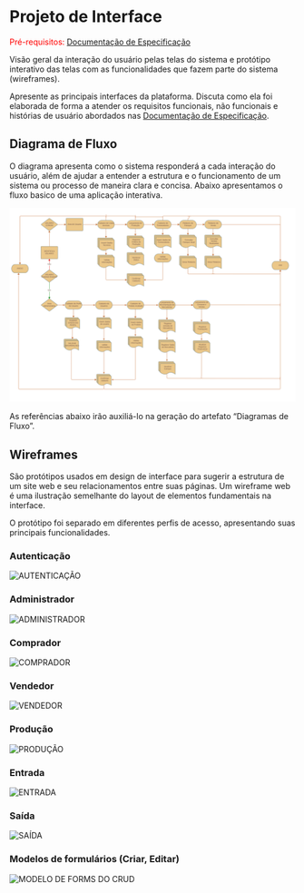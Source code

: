 
# Projeto de Interface

<span style="color:red">Pré-requisitos: <a href="2-Especificação do Projeto.md"> Documentação de Especificação</a></span>

Visão geral da interação do usuário pelas telas do sistema e protótipo interativo das telas com as funcionalidades que fazem parte do sistema (wireframes).

 Apresente as principais interfaces da plataforma. Discuta como ela foi elaborada de forma a atender os requisitos funcionais, não funcionais e histórias de usuário abordados nas <a href="2-Especificação do Projeto.md"> Documentação de Especificação</a>.

## Diagrama de Fluxo

O diagrama apresenta como o sistema responderá a cada interação do usuário, além de ajudar a entender a estrutura  e o funcionamento de um sistema ou processo de maneira clara e concisa. Abaixo apresentamos o fluxo basico de uma aplicação interativa.


![Exemplo de Diagrama de Fluxo](https://github.com/ICEI-PUC-Minas-PMV-ADS/pmv-ads-2024-1-e2-proj-int-t1-gestao-de-recursos/blob/main/docs/img/_Fluxograma-1.png)

As referências abaixo irão auxiliá-lo na geração do artefato “Diagramas de Fluxo”.


## Wireframes

São protótipos usados em design de interface para sugerir a estrutura de um site web e seu relacionamentos entre suas páginas. Um wireframe web é uma ilustração semelhante do layout de elementos fundamentais na interface.

O protótipo foi separado em diferentes perfis de acesso, apresentando suas principais funcionalidades. 

### Autenticação
![AUTENTICAÇÃO](https://github.com/ICEI-PUC-Minas-PMV-ADS/pmv-ads-2024-1-e2-proj-int-t1-gestao-de-recursos/assets/99574248/0e1e0a82-5c7d-4793-875d-1624062fd88a)

### Administrador
![ADMINISTRADOR](https://github.com/ICEI-PUC-Minas-PMV-ADS/pmv-ads-2024-1-e2-proj-int-t1-gestao-de-recursos/assets/99574248/ad979267-6e72-497f-97eb-3def9a81aa88)

### Comprador
![COMPRADOR](https://github.com/ICEI-PUC-Minas-PMV-ADS/pmv-ads-2024-1-e2-proj-int-t1-gestao-de-recursos/assets/99574248/1b9bebf9-2c97-44a0-a403-6ad731026851)

### Vendedor
![VENDEDOR](https://github.com/ICEI-PUC-Minas-PMV-ADS/pmv-ads-2024-1-e2-proj-int-t1-gestao-de-recursos/assets/99574248/6414721a-6486-4ddc-84d5-2b8143806497)

### Produção
![PRODUÇÃO](https://github.com/ICEI-PUC-Minas-PMV-ADS/pmv-ads-2024-1-e2-proj-int-t1-gestao-de-recursos/assets/99574248/bbc48209-f9dd-441c-a1c7-515c8bea41c3)

### Entrada 
![ENTRADA](https://github.com/ICEI-PUC-Minas-PMV-ADS/pmv-ads-2024-1-e2-proj-int-t1-gestao-de-recursos/assets/99574248/dd026069-8754-4fb3-8f9f-e60c592491aa)

### Saída 
![SAÍDA](https://github.com/ICEI-PUC-Minas-PMV-ADS/pmv-ads-2024-1-e2-proj-int-t1-gestao-de-recursos/assets/99574248/828284f3-dd25-4741-85d1-68e987af41d7)

### Modelos de formulários (Criar, Editar)
![MODELO DE FORMS DO CRUD](https://github.com/ICEI-PUC-Minas-PMV-ADS/pmv-ads-2024-1-e2-proj-int-t1-gestao-de-recursos/assets/99574248/6a43e16d-49c8-4c5c-99fd-736393fbcd7c)


